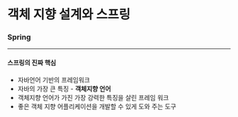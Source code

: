 # 객체 지향 설계와 스프링

### Spring
-----------------------------------------
#### 스프링의 진짜 핵심
 * 자바언어 기반의 프레임워크
 * 자바의 가장 큰 특징 - **객체지향 언어**
 * 객체지향 언어가 가진 가장 강력한 특징을 살린 프레임 워크
 * 좋은 객체 지향 어플리케이션을 개발할 수 있게 도와 주는 도구
#### 
